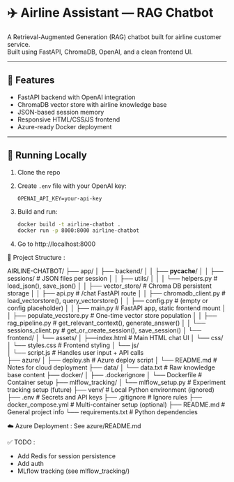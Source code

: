 # ✈️ Airline Assistant — RAG Chatbot

A Retrieval-Augmented Generation (RAG) chatbot built for airline customer service.  
Built using FastAPI, ChromaDB, OpenAI, and a clean frontend UI.

---

## 🎯 Features
- FastAPI backend with OpenAI integration
- ChromaDB vector store with airline knowledge base
- JSON-based session memory
- Responsive HTML/CSS/JS frontend
- Azure-ready Docker deployment

---

## 🚀 Running Locally

1. Clone the repo

2. Create `.env` file with your OpenAI key:
   ```env
   OPENAI_API_KEY=your-api-key
    ```

3. Build and run:
    ```bash
    docker build -t airline-chatbot .
    docker run -p 8000:8000 airline-chatbot
    ```

4. Go to http://localhost:8000



📁 Project Structure :

AIRLINE-CHATBOT/
├── app/
│   ├── backend/
│   │   ├── __pycache__/
│   │   ├── sessions/                # JSON files per session
│   │   ├── utils/
│   │   │   └── helpers.py           # load_json(), save_json()
│   │   ├── vector_store/            # Chroma DB persistent storage
│   │   ├── api.py                   # /chat FastAPI route
│   │   ├── chromadb_client.py       # load_vectorstore(), query_vectorstore()
│   │   ├── config.py                # (empty or config placeholder)
│   │   ├── main.py                  # FastAPI app, static frontend mount
│   │   ├── populate_vecstore.py     # One-time vector store population
│   │   ├── rag_pipeline.py          # get_relevant_context(), generate_answer()
│   │   └── sessions_client.py       # get_or_create_session(), save_session()
│   └── frontend/
│       └── assets/
│         ├──index.html               # Main HTML chat UI
│         └── css/    
│           └── styles.css               # Frontend styling
│         └── js/         
│           └──  script.js                # Handles user input + API calls     
├── azure/
│   ├── deploy.sh                    # Azure deploy script
│   └── README.md                    # Notes for cloud deployment
├── data/
│   └── data.txt                     # Raw knowledge base content
├── docker/
│   ├── .dockerignore
│   └── Dockerfile                   # Container setup
├── mlflow_tracking/
│   └── mlflow_setup.py             # Experiment tracking setup (future)
├── venv/                            # Local Python environment (ignored)
├── .env                             # Secrets and API keys
├── .gitignore                       # Ignore rules
├── docker_compose.yml               # Multi-container setup (optional)
├── README.md                        # General project info
└── requirements.txt                 # Python dependencies


☁️ Azure Deployment : See azure/README.md


✅ TODO :

- Add Redis for session persistence
- Add auth
- MLflow tracking (see mlflow_tracking/)

